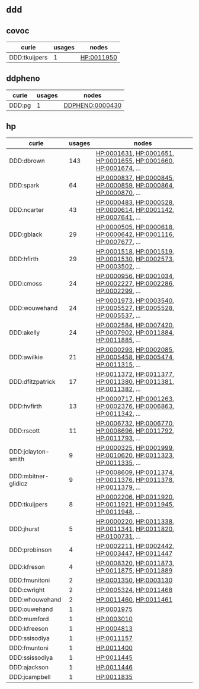 # `ddd`

## covoc

| curie         |   usages | nodes                                                   |
|---------------|----------|---------------------------------------------------------|
| DDD:tkuijpers |        1 | [HP:0011950](http://purl.obolibrary.org/obo/HP_0011950) |

## ddpheno

| curie   |   usages | nodes                                                             |
|---------|----------|-------------------------------------------------------------------|
| DDD:pg  |        1 | [DDPHENO:0000430](http://purl.obolibrary.org/obo/DDPHENO_0000430) |

## hp

| curie               |   usages | nodes                                                                                                                                                                                                                                                                                            |
|---------------------|----------|--------------------------------------------------------------------------------------------------------------------------------------------------------------------------------------------------------------------------------------------------------------------------------------------------|
| DDD:dbrown          |      143 | [HP:0001631](http://purl.obolibrary.org/obo/HP_0001631), [HP:0001651](http://purl.obolibrary.org/obo/HP_0001651), [HP:0001655](http://purl.obolibrary.org/obo/HP_0001655), [HP:0001660](http://purl.obolibrary.org/obo/HP_0001660), [HP:0001674](http://purl.obolibrary.org/obo/HP_0001674), ... |
| DDD:spark           |       64 | [HP:0000837](http://purl.obolibrary.org/obo/HP_0000837), [HP:0000845](http://purl.obolibrary.org/obo/HP_0000845), [HP:0000859](http://purl.obolibrary.org/obo/HP_0000859), [HP:0000864](http://purl.obolibrary.org/obo/HP_0000864), [HP:0000870](http://purl.obolibrary.org/obo/HP_0000870), ... |
| DDD:ncarter         |       43 | [HP:0000483](http://purl.obolibrary.org/obo/HP_0000483), [HP:0000528](http://purl.obolibrary.org/obo/HP_0000528), [HP:0000614](http://purl.obolibrary.org/obo/HP_0000614), [HP:0001142](http://purl.obolibrary.org/obo/HP_0001142), [HP:0007641](http://purl.obolibrary.org/obo/HP_0007641), ... |
| DDD:gblack          |       29 | [HP:0000505](http://purl.obolibrary.org/obo/HP_0000505), [HP:0000618](http://purl.obolibrary.org/obo/HP_0000618), [HP:0000642](http://purl.obolibrary.org/obo/HP_0000642), [HP:0001116](http://purl.obolibrary.org/obo/HP_0001116), [HP:0007677](http://purl.obolibrary.org/obo/HP_0007677), ... |
| DDD:hfirth          |       29 | [HP:0001518](http://purl.obolibrary.org/obo/HP_0001518), [HP:0001519](http://purl.obolibrary.org/obo/HP_0001519), [HP:0001530](http://purl.obolibrary.org/obo/HP_0001530), [HP:0002573](http://purl.obolibrary.org/obo/HP_0002573), [HP:0003502](http://purl.obolibrary.org/obo/HP_0003502), ... |
| DDD:cmoss           |       24 | [HP:0000956](http://purl.obolibrary.org/obo/HP_0000956), [HP:0001034](http://purl.obolibrary.org/obo/HP_0001034), [HP:0002227](http://purl.obolibrary.org/obo/HP_0002227), [HP:0002286](http://purl.obolibrary.org/obo/HP_0002286), [HP:0002299](http://purl.obolibrary.org/obo/HP_0002299), ... |
| DDD:wouwehand       |       24 | [HP:0001973](http://purl.obolibrary.org/obo/HP_0001973), [HP:0003540](http://purl.obolibrary.org/obo/HP_0003540), [HP:0005527](http://purl.obolibrary.org/obo/HP_0005527), [HP:0005528](http://purl.obolibrary.org/obo/HP_0005528), [HP:0005537](http://purl.obolibrary.org/obo/HP_0005537), ... |
| DDD:akelly          |       24 | [HP:0002584](http://purl.obolibrary.org/obo/HP_0002584), [HP:0007420](http://purl.obolibrary.org/obo/HP_0007420), [HP:0007902](http://purl.obolibrary.org/obo/HP_0007902), [HP:0011884](http://purl.obolibrary.org/obo/HP_0011884), [HP:0011885](http://purl.obolibrary.org/obo/HP_0011885), ... |
| DDD:awilkie         |       21 | [HP:0000293](http://purl.obolibrary.org/obo/HP_0000293), [HP:0002085](http://purl.obolibrary.org/obo/HP_0002085), [HP:0005458](http://purl.obolibrary.org/obo/HP_0005458), [HP:0005474](http://purl.obolibrary.org/obo/HP_0005474), [HP:0011315](http://purl.obolibrary.org/obo/HP_0011315), ... |
| DDD:dfitzpatrick    |       17 | [HP:0011372](http://purl.obolibrary.org/obo/HP_0011372), [HP:0011377](http://purl.obolibrary.org/obo/HP_0011377), [HP:0011380](http://purl.obolibrary.org/obo/HP_0011380), [HP:0011381](http://purl.obolibrary.org/obo/HP_0011381), [HP:0011382](http://purl.obolibrary.org/obo/HP_0011382), ... |
| DDD:hvfirth         |       13 | [HP:0000717](http://purl.obolibrary.org/obo/HP_0000717), [HP:0001263](http://purl.obolibrary.org/obo/HP_0001263), [HP:0002376](http://purl.obolibrary.org/obo/HP_0002376), [HP:0006863](http://purl.obolibrary.org/obo/HP_0006863), [HP:0011342](http://purl.obolibrary.org/obo/HP_0011342), ... |
| DDD:rscott          |       11 | [HP:0006732](http://purl.obolibrary.org/obo/HP_0006732), [HP:0006770](http://purl.obolibrary.org/obo/HP_0006770), [HP:0008696](http://purl.obolibrary.org/obo/HP_0008696), [HP:0011792](http://purl.obolibrary.org/obo/HP_0011792), [HP:0011793](http://purl.obolibrary.org/obo/HP_0011793), ... |
| DDD:jclayton-smith  |        9 | [HP:0000325](http://purl.obolibrary.org/obo/HP_0000325), [HP:0001999](http://purl.obolibrary.org/obo/HP_0001999), [HP:0010620](http://purl.obolibrary.org/obo/HP_0010620), [HP:0011323](http://purl.obolibrary.org/obo/HP_0011323), [HP:0011335](http://purl.obolibrary.org/obo/HP_0011335), ... |
| DDD:mbitner-glidicz |        9 | [HP:0008609](http://purl.obolibrary.org/obo/HP_0008609), [HP:0011374](http://purl.obolibrary.org/obo/HP_0011374), [HP:0011376](http://purl.obolibrary.org/obo/HP_0011376), [HP:0011378](http://purl.obolibrary.org/obo/HP_0011378), [HP:0011379](http://purl.obolibrary.org/obo/HP_0011379), ... |
| DDD:tkuijpers       |        8 | [HP:0002206](http://purl.obolibrary.org/obo/HP_0002206), [HP:0011920](http://purl.obolibrary.org/obo/HP_0011920), [HP:0011921](http://purl.obolibrary.org/obo/HP_0011921), [HP:0011945](http://purl.obolibrary.org/obo/HP_0011945), [HP:0011948](http://purl.obolibrary.org/obo/HP_0011948), ... |
| DDD:jhurst          |        5 | [HP:0000220](http://purl.obolibrary.org/obo/HP_0000220), [HP:0011338](http://purl.obolibrary.org/obo/HP_0011338), [HP:0011341](http://purl.obolibrary.org/obo/HP_0011341), [HP:0011820](http://purl.obolibrary.org/obo/HP_0011820), [HP:0100731](http://purl.obolibrary.org/obo/HP_0100731), ... |
| DDD:probinson       |        4 | [HP:0002211](http://purl.obolibrary.org/obo/HP_0002211), [HP:0002442](http://purl.obolibrary.org/obo/HP_0002442), [HP:0003447](http://purl.obolibrary.org/obo/HP_0003447), [HP:0011447](http://purl.obolibrary.org/obo/HP_0011447)                                                               |
| DDD:kfreson         |        4 | [HP:0008320](http://purl.obolibrary.org/obo/HP_0008320), [HP:0011873](http://purl.obolibrary.org/obo/HP_0011873), [HP:0011875](http://purl.obolibrary.org/obo/HP_0011875), [HP:0011889](http://purl.obolibrary.org/obo/HP_0011889)                                                               |
| DDD:fmunitoni       |        2 | [HP:0001350](http://purl.obolibrary.org/obo/HP_0001350), [HP:0003130](http://purl.obolibrary.org/obo/HP_0003130)                                                                                                                                                                                 |
| DDD:cwright         |        2 | [HP:0005324](http://purl.obolibrary.org/obo/HP_0005324), [HP:0011468](http://purl.obolibrary.org/obo/HP_0011468)                                                                                                                                                                                 |
| DDD:whouwehand      |        2 | [HP:0011460](http://purl.obolibrary.org/obo/HP_0011460), [HP:0011461](http://purl.obolibrary.org/obo/HP_0011461)                                                                                                                                                                                 |
| DDD:ouwehand        |        1 | [HP:0001975](http://purl.obolibrary.org/obo/HP_0001975)                                                                                                                                                                                                                                          |
| DDD:mumford         |        1 | [HP:0003010](http://purl.obolibrary.org/obo/HP_0003010)                                                                                                                                                                                                                                          |
| DDD:kfreeson        |        1 | [HP:0004813](http://purl.obolibrary.org/obo/HP_0004813)                                                                                                                                                                                                                                          |
| DDD:ssisodiya       |        1 | [HP:0011157](http://purl.obolibrary.org/obo/HP_0011157)                                                                                                                                                                                                                                          |
| DDD:fmuntoni        |        1 | [HP:0011400](http://purl.obolibrary.org/obo/HP_0011400)                                                                                                                                                                                                                                          |
| DDD:ssissodiya      |        1 | [HP:0011445](http://purl.obolibrary.org/obo/HP_0011445)                                                                                                                                                                                                                                          |
| DDD:ajackson        |        1 | [HP:0011446](http://purl.obolibrary.org/obo/HP_0011446)                                                                                                                                                                                                                                          |
| DDD:jcampbell       |        1 | [HP:0011835](http://purl.obolibrary.org/obo/HP_0011835)                                                                                                                                                                                                                                          |

